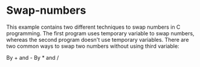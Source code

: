 # Swap-numbers
This example contains two different techniques to swap numbers in C programming. The first program uses temporary variable to swap numbers, whereas the second program doesn't use temporary variables.
There are two common ways to swap two numbers without using third variable:

By + and -
By * and /
